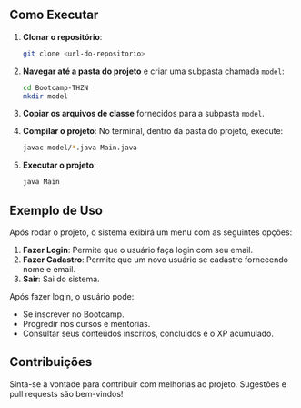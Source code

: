 
## Como Executar

1. **Clonar o repositório**:
   ```bash
   git clone <url-do-repositorio>
   ```

2. **Navegar até a pasta do projeto** e criar uma subpasta chamada `model`:
   ```bash
   cd Bootcamp-THZN
   mkdir model
   ```

3. **Copiar os arquivos de classe** fornecidos para a subpasta `model`.

4. **Compilar o projeto**:
   No terminal, dentro da pasta do projeto, execute:
   ```bash
   javac model/*.java Main.java
   ```

5. **Executar o projeto**:
   ```bash
   java Main
   ```

## Exemplo de Uso

Após rodar o projeto, o sistema exibirá um menu com as seguintes opções:

1. **Fazer Login**: Permite que o usuário faça login com seu email.
2. **Fazer Cadastro**: Permite que um novo usuário se cadastre fornecendo nome e email.
3. **Sair**: Sai do sistema.

Após fazer login, o usuário pode:

- Se inscrever no Bootcamp.
- Progredir nos cursos e mentorias.
- Consultar seus conteúdos inscritos, concluídos e o XP acumulado.

## Contribuições

Sinta-se à vontade para contribuir com melhorias ao projeto. Sugestões e pull requests são bem-vindos!

